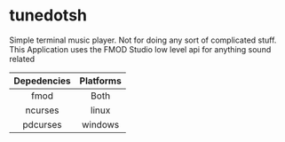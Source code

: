 # tunedotsh
Simple terminal music player. Not for doing any sort of complicated stuff.
This Application uses the FMOD Studio low level api for anything sound related

| Depedencies | Platforms |
|:-----------:|:---------:|
| fmod | Both |
| ncurses | linux |
| pdcurses | windows |